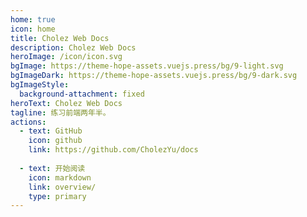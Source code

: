 ```yaml
---
home: true
icon: home
title: Cholez Web Docs
description: Cholez Web Docs
heroImage: /icon/icon.svg
bgImage: https://theme-hope-assets.vuejs.press/bg/9-light.svg
bgImageDark: https://theme-hope-assets.vuejs.press/bg/9-dark.svg
bgImageStyle:
  background-attachment: fixed
heroText: Cholez Web Docs
tagline: 练习前端两年半。
actions:
  - text: GitHub
    icon: github
    link: https://github.com/CholezYu/docs
  
  - text: 开始阅读
    icon: markdown
    link: overview/
    type: primary
---
```

